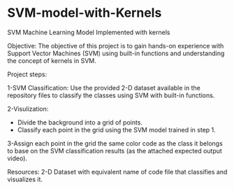 # SVM-model-with-Kernels

SVM Machine Learning Model Implemented with kernels

Objective: The objective of this project is to gain hands-on experience with Support Vector Machines (SVM) using built-in functions and understanding the concept of kernels in SVM. 

Project steps:

1-SVM Classification: Use the provided 2-D dataset available in the repository files to classify the classes using SVM with built-in functions.

2-Visulization:
- Divide the background into a grid of points.
- Classify each point in the grid using the SVM model trained in step 1.

3-Assign each point in the grid the same color code as the class it belongs to base on the SVM classification results (as the attached expected output video).

Resources: 2-D Dataset with equivalent name of code file that classifies and visualizes it.
